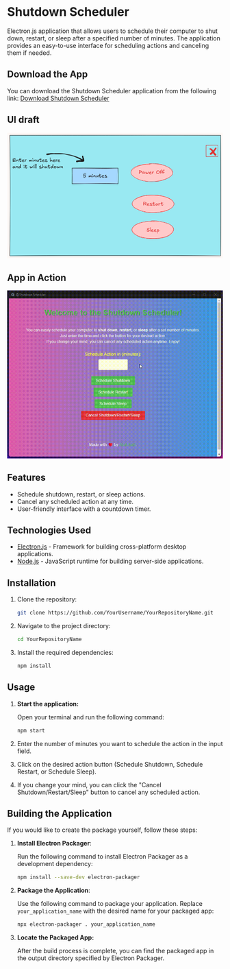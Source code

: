 # Shutdown Scheduler

Electron.js application that allows users to schedule their computer to shut down, restart, or sleep after a specified number of minutes. The application provides an easy-to-use interface for scheduling actions and canceling them if needed.

## Download the App

You can download the Shutdown Scheduler application from the following link:
[Download Shutdown Scheduler](https://drive.google.com/drive/folders/1Eqiin6HcFcwP3kM8MKp7i3DEpxIZ2mFM?usp=sharing)

## UI draft

![Main Interface](./screenshot/ui_draft.png)

## App in Action

![App Demo](./screenshot/shutdown.gif)

## Features

- Schedule shutdown, restart, or sleep actions.
- Cancel any scheduled action at any time.
- User-friendly interface with a countdown timer.

## Technologies Used

- [Electron.js](https://www.electronjs.org/) - Framework for building cross-platform desktop applications.
- [Node.js](https://nodejs.org/) - JavaScript runtime for building server-side applications.

## Installation

1. Clone the repository:

   ```bash
   git clone https://github.com/YourUsername/YourRepositoryName.git
   ```

2. Navigate to the project directory:

   ```bash
   cd YourRepositoryName
   ```

3. Install the required dependencies:

   ```bash
   npm install
   ```

## Usage

1. **Start the application:**

   Open your terminal and run the following command:

   ```bash
   npm start
   ```

2. Enter the number of minutes you want to schedule the action in the input field.

3. Click on the desired action button (Schedule Shutdown, Schedule Restart, or Schedule Sleep).

4. If you change your mind, you can click the "Cancel Shutdown/Restart/Sleep" button to cancel any scheduled action.

## Building the Application

If you would like to create the package yourself, follow these steps:

1. **Install Electron Packager**:

   Run the following command to install Electron Packager as a development dependency:

   ```bash
   npm install --save-dev electron-packager
   ```

2. **Package the Application**:

   Use the following command to package your application. Replace `your_application_name` with the desired name for your packaged app:

   ```bash
   npx electron-packager . your_application_name
   ```

3. **Locate the Packaged App:**

   After the build process is complete, you can find the packaged app in the output directory specified by Electron Packager.
